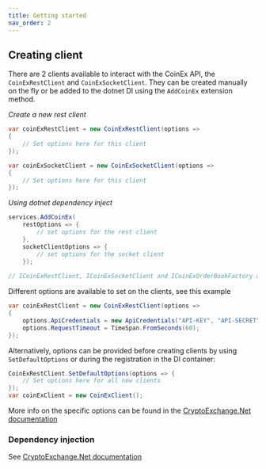 ```yaml
---
title: Getting started
nav_order: 2
---
```


## Creating client
There are 2 clients available to interact with the CoinEx API, the `CoinExRestClient` and `CoinExSocketClient`. They can be created manually on the fly or be added to the dotnet DI using the `AddCoinEx` extension method.

*Create a new rest client*
```csharp
var coinExRestClient = new CoinExRestClient(options => 
{
    // Set options here for this client
});

var coinExSocketClient = new CoinExSocketClient(options => 
{
    // Set options here for this client
});
```

*Using dotnet dependency inject*
```csharp
services.AddCoinEx(
    restOptions => {
        // set options for the rest client
    },
    socketClientOptions => {
        // set options for the socket client
    }); 
    
// ICoinExRestClient, ICoinExSocketClient and ICoinExOrderBookFactory are now available for injecting
```

Different options are available to set on the clients, see this example
```csharp
var coinExRestClient = new CoinExRestClient(options =>
{
    options.ApiCredentials = new ApiCredentials("API-KEY", "API-SECRET");
    options.RequestTimeout = TimeSpan.FromSeconds(60);
});
```
Alternatively, options can be provided before creating clients by using `SetDefaultOptions` or during the registration in the DI container:  
```csharp
CoinExRestClient.SetDefaultOptions(options => {
    // Set options here for all new clients
});
var coinExClient = new CoinExClient();
```
More info on the specific options can be found in the [CryptoExchange.Net documentation](https://jkorf.github.io/CryptoExchange.Net/Options.html)

### Dependency injection
See [CryptoExchange.Net documentation](https://jkorf.github.io/CryptoExchange.Net/Dependency%20Injection.html)
